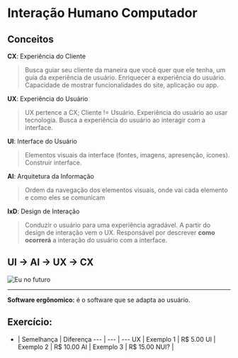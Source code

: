 # Interação Humano Computador
 
 ## Conceitos
 **CX**: Experiência do Cliente<br>
 >Busca guiar seu cliente da maneira que você quer que ele tenha, um guia da experiência de usuário. Enriquecer a experiência do usuário. Capacidade de mostrar funcionalidades do site, aplicação ou app.
 
 **UX**: Experiência do Usuário<br>
 >UX pertence a CX; Cliente != Usuário. Experiência do usuário ao usar tecnologia. Busca a experiência do usuário ao interagir com a interface.
 
 **UI**: Interface do Usuário<br>
 >Elementos visuais da interface (fontes, imagens, apresenção, ícones). Construir interface.<br>
 
 **AI**: Arquitetura da Informação<br>
 >Ordem da navegação dos elementos visuais, onde vai cada elemento e como eles se comunicam <br>

 **IxD**: Design de Interação<br>
 >Conduzir o usuário para uma experiência agradável. A partir do design de interação vem o UX. 
 >Responsável por descrever **como ocorrerá** a interação do usuário com a interface.


 ## UI -> AI -> UX -> CX

 ![Eu no futuro](https://uploads-ssl.webflow.com/5cb5ca7babc0511db4eedf95/5d80e6d2dd362e0d237ffe44_ux%20vs%20ui.jpeg)<br>
________________________

**Software ergônomico:** é o software que se adapta ao usuário.

## Exercício:

-   | Semelhança  | Diferença 
--- | ---       | ---
UX  | Exemplo 1  | R$ 5.00
UI  | Exemplo 2  | R$ 10.00
AI  | Exemplo 3  | R$ 15.00
NUI? | 
